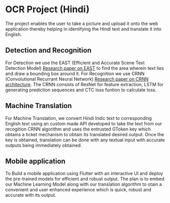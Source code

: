 # OCR Project (Hindi)

The project enables the user to take a picture and upload it onto the web application thereby helping in identifying the Hindi text and translate it into English.

## Detection and Recognition
 For Detection we use the EAST (Efficient and Accurate Scene Text Detection Model) [Research paper on EAST](https://arxiv.org/abs/1704.03155) to find the area wherein text lies and draw a bounding box around it.
 For Recognition we use CRNN (Convolutional Recurrant Neural Network) [Research paper on CRNN architecture](https://arxiv.org/pdf/1702.06286).
 The CRNN consists of ResNet for feature extraction, LSTM for generating prediction sequences and CTC loss funtion to calculate loss.

## Machine Translation
 For Machine Translation, we convert Hindi Indic text to corresponding English text using an custom made API developed to take the text from our recogition CRNN algorithm and uses the entrusted GToken key which obtains a ticket mechanism to obtain its translated desired output. Once the key is obtained, translation can be done with any textual input with accurate outputs being immediately obtained.

## Mobile application
  To Build a mobile application using Flutter with an interactive UI and deploy the pre-trained models for efficient and robust output. The plan is to embed our Machine Learning Model along with our translation algorithm to otain a convenient and user enhanced experience which is quick, robust and accurate with its output.





